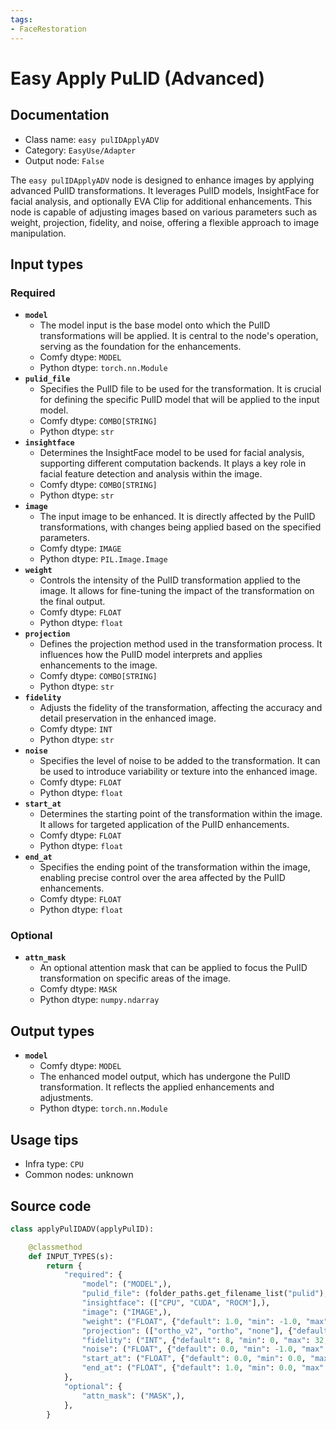 ```yaml
---
tags:
- FaceRestoration
---
```


# Easy Apply PuLID (Advanced)
## Documentation
- Class name: `easy pulIDApplyADV`
- Category: `EasyUse/Adapter`
- Output node: `False`

The `easy pulIDApplyADV` node is designed to enhance images by applying advanced PulID transformations. It leverages PulID models, InsightFace for facial analysis, and optionally EVA Clip for additional enhancements. This node is capable of adjusting images based on various parameters such as weight, projection, fidelity, and noise, offering a flexible approach to image manipulation.
## Input types
### Required
- **`model`**
    - The model input is the base model onto which the PulID transformations will be applied. It is central to the node's operation, serving as the foundation for the enhancements.
    - Comfy dtype: `MODEL`
    - Python dtype: `torch.nn.Module`
- **`pulid_file`**
    - Specifies the PulID file to be used for the transformation. It is crucial for defining the specific PulID model that will be applied to the input model.
    - Comfy dtype: `COMBO[STRING]`
    - Python dtype: `str`
- **`insightface`**
    - Determines the InsightFace model to be used for facial analysis, supporting different computation backends. It plays a key role in facial feature detection and analysis within the image.
    - Comfy dtype: `COMBO[STRING]`
    - Python dtype: `str`
- **`image`**
    - The input image to be enhanced. It is directly affected by the PulID transformations, with changes being applied based on the specified parameters.
    - Comfy dtype: `IMAGE`
    - Python dtype: `PIL.Image.Image`
- **`weight`**
    - Controls the intensity of the PulID transformation applied to the image. It allows for fine-tuning the impact of the transformation on the final output.
    - Comfy dtype: `FLOAT`
    - Python dtype: `float`
- **`projection`**
    - Defines the projection method used in the transformation process. It influences how the PulID model interprets and applies enhancements to the image.
    - Comfy dtype: `COMBO[STRING]`
    - Python dtype: `str`
- **`fidelity`**
    - Adjusts the fidelity of the transformation, affecting the accuracy and detail preservation in the enhanced image.
    - Comfy dtype: `INT`
    - Python dtype: `str`
- **`noise`**
    - Specifies the level of noise to be added to the transformation. It can be used to introduce variability or texture into the enhanced image.
    - Comfy dtype: `FLOAT`
    - Python dtype: `float`
- **`start_at`**
    - Determines the starting point of the transformation within the image. It allows for targeted application of the PulID enhancements.
    - Comfy dtype: `FLOAT`
    - Python dtype: `float`
- **`end_at`**
    - Specifies the ending point of the transformation within the image, enabling precise control over the area affected by the PulID enhancements.
    - Comfy dtype: `FLOAT`
    - Python dtype: `float`
### Optional
- **`attn_mask`**
    - An optional attention mask that can be applied to focus the PulID transformation on specific areas of the image.
    - Comfy dtype: `MASK`
    - Python dtype: `numpy.ndarray`
## Output types
- **`model`**
    - Comfy dtype: `MODEL`
    - The enhanced model output, which has undergone the PulID transformation. It reflects the applied enhancements and adjustments.
    - Python dtype: `torch.nn.Module`
## Usage tips
- Infra type: `CPU`
- Common nodes: unknown


## Source code
```python
class applyPulIDADV(applyPulID):

    @classmethod
    def INPUT_TYPES(s):
        return {
            "required": {
                "model": ("MODEL",),
                "pulid_file": (folder_paths.get_filename_list("pulid"),),
                "insightface": (["CPU", "CUDA", "ROCM"],),
                "image": ("IMAGE",),
                "weight": ("FLOAT", {"default": 1.0, "min": -1.0, "max": 5.0, "step": 0.05}),
                "projection": (["ortho_v2", "ortho", "none"], {"default":"ortho_v2"}),
                "fidelity": ("INT", {"default": 8, "min": 0, "max": 32, "step": 1}),
                "noise": ("FLOAT", {"default": 0.0, "min": -1.0, "max": 1.0, "step": 0.1}),
                "start_at": ("FLOAT", {"default": 0.0, "min": 0.0, "max": 1.0, "step": 0.001}),
                "end_at": ("FLOAT", {"default": 1.0, "min": 0.0, "max": 1.0, "step": 0.001}),
            },
            "optional": {
                "attn_mask": ("MASK",),
            },
        }

```

